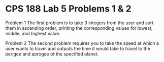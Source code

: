 # CPS 188 Lab 5 Problems 1 & 2

Problem 1
The first problem is to take 3 integers from the user and sort them in ascending order, printing the corresponding values for lowest, middle, and highest value.

Problem 2
The second problem requires you to take the speed at which a user wants to travel and outputs the time it would take to travel to the perigee and aprogee of the specified planet.
